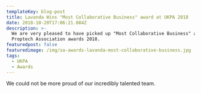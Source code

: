 ```yaml
---
templateKey: blog-post
title: Lavanda Wins "Most Collaborative Business" award at UKPA 2018
date: 2018-10-20T17:06:21.084Z
description: >-
  We are very pleased to have picked up "Most Collaborative Business" at the UK
  Proptech Association awards 2018.
featuredpost: false
featuredimage: /img/sa-awards-lavanda-most-collaborative-business.jpg
tags:
  - UKPA
  - Awards
---
```

We could not be more proud of our incredibly talented team.

